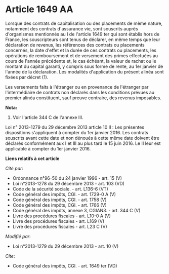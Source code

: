 # Article 1649 AA

Lorsque des contrats de capitalisation ou des placements de même nature, notamment des contrats d'assurance vie, sont
souscrits auprès d'organismes mentionnés au I de l'article 1649 ter qui sont établis hors de France, les souscripteurs sont
tenus de déclarer, en même temps que leur déclaration de revenus, les références des contrats ou placements concernés, la
date d'effet et la durée de ces contrats ou placements, les opérations de remboursement et de versement des primes effectuées
au cours de l'année précédente et, le cas échéant, la valeur de rachat ou le montant du capital garanti, y compris sous forme
de rente, au 1er janvier de l'année de la déclaration. Les modalités d'application du présent alinéa sont fixées par décret
(1). 

Les versements faits à l'étranger ou en provenance de l'étranger par l'intermédiaire de contrats non déclarés dans les
conditions prévues au premier alinéa constituent, sauf preuve contraire, des revenus imposables.

**Nota:**

1) Voir l'article 344 C de l'annexe III. 

Loi n° 2013-1279 du 29 décembre 2013 article 10 II : Les présentes dispositions s'appliquent à compter du 1er janvier 2016.
Les contrats souscrits avant cette date et non dénoués à cette même date doivent être déclarés conformément aux I et III au
plus tard le 15 juin 2016. Le II leur est applicable à compter du 1er janvier 2016.

**Liens relatifs à cet article**

_Cité par_:

  - Ordonnance n°96-50 du 24 janvier 1996 - art. 15 (V)
  - Loi n°2013-1278 du 29 décembre 2013 - art. 103 (VD)
  - Code de la sécurité sociale. - art. L136-6 (VT)
  - Code général des impôts, CGI. - art. 1729-0 A (V)
  - Code général des impôts, CGI. - art. 1758 (V)
  - Code général des impôts, CGI. - art. 1766 (V)
  - Code général des impôts, annexe 3, CGIAN3. - art. 344 C (V)
  - Livre des procédures fiscales - art. L10-0 A (V)
  - Livre des procédures fiscales - art. L169 (V)
  - Livre des procédures fiscales - art. L23 C (V)

_Modifié par_:

  - Loi n°2013-1279 du 29 décembre 2013 - art. 10 (V)

_Cite_:

  - Code général des impôts, CGI. - art. 1649 ter (VD)
